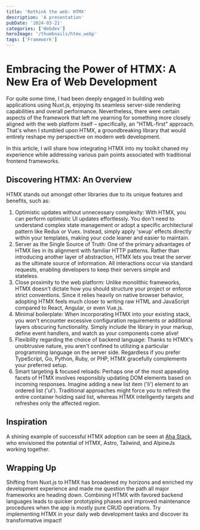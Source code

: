 ```yaml
---
title: 'Rethink the web: HTMX'
description: 'A presentation'
pubDate: '2024-03-21'
categories: ['Webdev']
heroImage: '/thumbnails/htmx.webp'
tags: ['Framework']
---
```


# Embracing the Power of HTMX: A New Era of Web Development

For quite some time, I had been deeply engaged in building web applications using Nuxt.js, enjoying its seamless server-side rendering capabilities and overall performance. Nevertheless, there were certain aspects of the framework that left me yearning for something more closely aligned with the web platform itself – specifically, an "HTML-first" approach. That's when I stumbled upon HTMX, a groundbreaking library that would entirely reshape my perspective on modern web development.

In this article, I will share how integrating HTMX into my toolkit chaned my experience while addressing various pain points associated with traditional frontend frameworks.

## Discovering HTMX: An Overview

HTMX stands out amongst other libraries due to its unique features and benefits, such as:

1. Optimistic updates without unnecessary complexity: With HTMX, you can perform optimistic UI updates effortlessly. You don't need to understand complex state management or adopt a specific architectural pattern like Redux or Vuex. Instead, simply apply 'swup' effects directly within your templates, making your code leaner and easier to maintain.
2. Server as the Single Source of Truth: One of the primary advantages of HTMX lies in its alignment with familiar HTTP patterns. Rather than introducing another layer of abstraction, HTMX lets you treat the server as the ultimate source of information. All interactions occur via standard requests, enabling developers to keep their servers simple and stateless.
3. Close proximity to the web platform: Unlike monolithic frameworks, HTMX doesn't dictate how you should structure your project or enforce strict conventions. Since it relies heavily on native browser behavior, adopting HTMX feels much closer to writing raw HTML and JavaScript compared to React, Angular, or even Vue.js.
4. Minimal boilerplate: When incorporating HTMX into your existing stack, you won't encounter excessive configuration requirements or additional layers obscuring functionality. Simply include the library in your markup, define event handlers, and watch as your components come alive!
5. Flexibility regarding the choice of backend language: Thanks to HTMX's unobtrusive nature, you aren't confined to utilizing a particular programming language on the server side. Regardless if you prefer TypeScript, Go, Python, Ruby, or PHP, HTMX gracefully complements your preferred setup.
6. Smart targeting & focused reloads: Perhaps one of the most appealing facets of HTMX involves responsibly updating DOM elements based on incoming responses. Imagine adding a new list item ('li') element to an ordered list ('ul'). Traditional approaches might force you to refresh the entire container holding said list, whereas HTMX intelligently targets and refreshes only the affected region.

## Inspiration

A shining example of successful HTMX adoption can be seen at [Aha Stack](https://ahastack.dev/), who envisioned the potential of HTMX, Astro, Tailwind, and AlpineJs working together.

## Wrapping Up

Shifting from Nuxt.js to HTMX has broadened my horizons and enriched my development experience and made me question the path all major frameworks are heading down. Combining HTMX with favored backend languages leads to quicker prototyping phases and improved maintenance procedures when the app is mostly pure CRUD operations. Try implementing HTMX in your daily web development tasks and discover its transformative impact!
